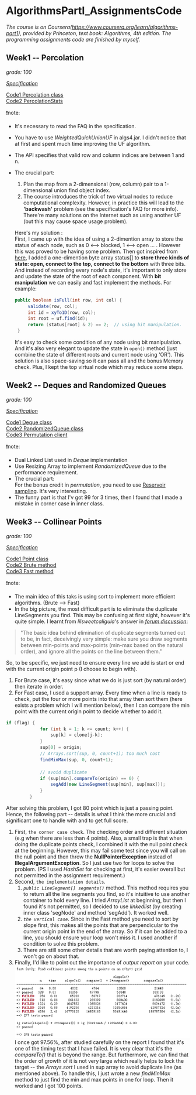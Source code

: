 # AlgorithmsPartI_AssignmentsCode
*The course is on Coursera(https://www.coursera.org/learn/algorithms-part1), provided by Princeton, text book: Algorithms, 4th edition.*
*The programming assignments code are finished by myself.*

## Week1 -- Percolation
*grade: 100*

[*Specification*](https://coursera.cs.princeton.edu/algs4/assignments/percolation/specification.php)

[Code1 Percolation class](/src/Percolation.java)  
[Code2 PercolationStats](/src/PercolationStats.java)

:exclamation:note:  
* It's necessary to read the FAQ in the specification.   
* You have to use *WeightedQuickUnionUF* in algs4.jar. I didn't notice that at first and spent much time improving the UF
algorithm.
* The API specifies that valid row and column indices are between 1 and n.
* The crucial part:
   1. Plan the map from a 2-dimensional (row, column) pair to a 1-dimensional union find object index.
   2. The course introduces the trick of two virtual nodes to reduce computational complexity. However, in practice this will lead to the **'backwash'** problem (see the specification's FAQ for more info).
   There're many solutions on the Internet such as using another UF (but this may cause space usage problem). 
   
   Here's my solution :  
   First, I came up with the idea of using a 2-dimention array to store the status of each node, such as 0 <--> blocked, 1 <--> open ... . However this was proved to be having some problem. Then 
   got inspired from [here](https://stackoverflow.com/questions/61396690/how-to-handle-the-backwash-problem-in-percolation-without-creating-an-extra-wuf), I added a one-dimention byte array status[]
   to **store three kinds of state: open, connect to the top, connect to the bottom** with three bits. And instead of recording every node's state, it's important to only store and update 
   the state of the root of each component. With **bit manipulation** we can easily and fast implement the methods. For example:
   ```java
   public boolean isFull(int row, int col) {
        validate(row, col);
        int id = xyTo1D(row, col);
        int root = uf.find(id);
        return (status[root] & 2) == 2;  // using bit manipulation.
    }
   ```
   It's easy to check some condition of any node using bit manipulation. And it's also very elegant to update the state in `open()` method (just combine the state of different roots 
   and current node using 'OR'). This solution is also space-saving so it can pass all and the bonus Memory check. Plus, I kept the top virtual node which may reduce some steps.
   

## Week2 -- Deques and Randomized Queues
*grade: 100*

[*Specification*](https://coursera.cs.princeton.edu/algs4/assignments/queues/specification.php)

[Code1 Deque class](/src/Deque.java)  
[Code2 RandomizedQueue class](/src/RandomizedQueue.java)  
[Code3 Permutation client](/src/Permutation.java)

:exclamation:note:  
* Dual Linked List used in *Deque* implementation
* Use Resizing Array to implement *RandomizedQueue* due to the performance requirement.
* The crucial part:  
   For the bonus credit in *permutation*, you need to use [Reservoir sampling](https://en.wikipedia.org/wiki/Reservoir_sampling#:~:text=Reservoir%20sampling%20is%20a%20family,to%20fit%20into%20main%20memory.). It's very interesting.
* The funny part is that I'v got 99 for 3 times, then I found that I made a mistake in corner case in inner class.


## Week3 -- Collinear Points
*grade: 100*

[*Specification*](https://coursera.cs.princeton.edu/algs4/assignments/collinear/specification.php)

[Code1 Point class](/src/Point.java)  
[Code2 Brute method](/src/BruteCollinearPoints.java)  
[Code3 Fast method](/src/FastCollinearPoints.java)

:exclamation:note:
* The main idea of this taks is using sort to implement more efficient algorithms. (Brute --> Fast)
* In the big picture, the most difficult part is to eliminate the duplicate LineSegments you find. This may be confusing at first sight, however it's quite simple. I learnt from *lilsweetcaligula*'s answer in
 [*forum discussion*](https://www.coursera.org/learn/algorithms-part1/discussions/threads/5d_M1A-lEeiH3hLxl_H-4A/replies/OXr2msY7EeibyxL0G41HFA): 
 > "The basic idea behind elimination of duplicate segments turned out to be, in fact, deceivingly very simple: make sure you draw segments between min-points and max-points (min-max based on the natural order), and ignore all the points on the line between them."

So, to be specific, we just need to ensure every line we add is start or end with the current origin point p (I choose to begin with).
1. For Brute case, it's easy since what we do is just sort (by natural order) then iterate in order.
2. For Fast case, I used a support array. Every time when a line is ready to check, put the four or more points into that array then sort them (here exists a problem which I will mention below), then I can compare the min point with the current origin point to decide whether to add it. 
```java
if (flag) {
             for (int k = 1; k <= count; k++) {
                 sup[k] = clone[j-k];
             }
             sup[0] = origin;
             // Arrays.sort(sup, 0, count+1); too much cost
             findMinMax(sup, 0, count+1);

             // avoid duplicate
             if (sup[min].compareTo(origin) == 0) {
                 segAdd(new LineSegment(sup[min], sup[max]));
             }
         }
```
After solving this problem, I got 80 point which is just a passing point. Hence, the following part -- details is what I think the more crucial and significant one to handle with and to get full score.
1. First, `the corner case check`. The checking order and different situation (e.g when there are less than 4 points). Also, a small trap is that when doing the duplicate points check, I combined it with the null point check at the beginning. However, this may fail some test since you will call on the null point and then throw the **NullPointerException** instead of **IllegalArgumentException**. So I just use two for loops to solve the problem. (PS I used *HashSet* for checking at first, it's easier overall but not permitted in the assignment requirement.)
2. Second, `the implementation details`. 
   1. *`public LineSegment[] segments()`* method. This method requires you to return all the line segments you find, so it's intuitive to use another container to hold every line. I tried *ArrayList* at beginning, but then I found it's not permitted, so I decided to use *linkedlist* (by creating inner class 'segNode' and method 'segAdd'). It worked well.
   2. *`the vertical case`*. Since in the Fast method you need to sort by slope first, this makes all the points that are perpendicular to the current origin point in the end of the array. So if it can be added to a line, you should ensure your loop won't miss it. I used another if condition to solve this problem.
   3. There are still some other details that are worth paying attention to, I won't go on about that.
3. Finally, I'd like to point out the importance of *output report* on your code. ![](cp_report.PNG "output report") I once got 97.56%, after studied carefully on the report I found that it's one of the timing test that I have failed. It is very clear that it's the *compareTo()* that is beyond the range. But furthermore, we can find that the order of growth of it is not very large which really helps to lock the target -- the *Arrays.sort* I used in sup array to avoid duplicate line (as mentioned above). To handle this, I just wrote a new *findMinMax* method to just find the min and max points in one for loop. Then it worked and I got 100 points.
